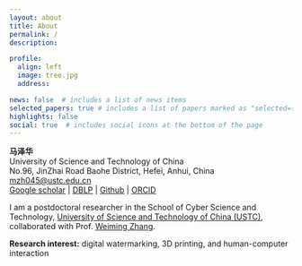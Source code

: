 ```yaml
---
layout: about
title: About
permalink: /
description: 

profile:
  align: left
  image: tree.jpg
  address: 

news: false  # includes a list of news items
selected_papers: true # includes a list of papers marked as "selected={true}"
highlights: false
social: true  # includes social icons at the bottom of the page
---
```

**马泽华**<br>
University of Science and Technology of China<br>
No.96, JinZhai Road Baohe District, Hefei, Anhui, China<br>
mzh045@ustc.edu.cn<br>
[Google scholar](https://scholar.google.com/citations?user=Eom6m6UAAAAJ) | [DBLP](https://dblp.org/pid/240/2623.html) | [Github](https://github.com/mzh045) | [ORCID](https://orcid.org/0000-0002-8153-341X)

I am a postdoctoral researcher in the School of Cyber Science and Technology, [University of Science and Technology of China (USTC)](https://www.ustc.edu.cn/), collaborated with Prof. [Weiming Zhang](http://staff.ustc.edu.cn/~zhangwm/).

**Research interest:** digital watermarking, 3D printing, and human-computer interaction
